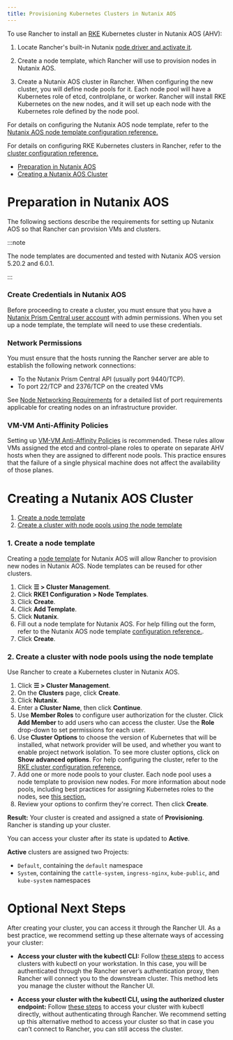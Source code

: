 ```yaml
---
title: Provisioning Kubernetes Clusters in Nutanix AOS
---
```


To use Rancher to install an [RKE](https://rancher.com/docs/rke/latest/en/) Kubernetes cluster in Nutanix AOS (AHV):

1. Locate Rancher's built-in Nutanix [node driver and activate it](../../../authentication-permissions-and-global-configuration/about-provisioning-drivers/manage-node-drivers.md#activating-deactivating-node-drivers).

1. Create a node template, which Rancher will use to provision nodes in Nutanix AOS.

1. Create a Nutanix AOS cluster in Rancher. When configuring the new cluster, you will define node pools for it. Each node pool will have a Kubernetes role of etcd, controlplane, or worker. Rancher will install RKE Kubernetes on the new nodes, and it will set up each node with the Kubernetes role defined by the node pool.

For details on configuring the Nutanix AOS node template, refer to the [Nutanix AOS node template configuration reference.](../../../../../reference-guides/cluster-configuration/downstream-cluster-configuration/node-template-configuration/nutanix.md)

For details on configuring RKE Kubernetes clusters in Rancher, refer to the [cluster configuration reference.](../../../../../reference-guides/cluster-configuration/rancher-server-configuration/rke1-cluster-configuration.md)

- [Preparation in Nutanix AOS](#preparation-in-nutanix-aos)
- [Creating a Nutanix AOS Cluster](#creating-a-nutanix-aos-cluster)

# Preparation in Nutanix AOS

The following sections describe the requirements for setting up Nutanix AOS so that Rancher can provision VMs and clusters.

:::note

The node templates are documented and tested with Nutanix AOS version 5.20.2 and 6.0.1.

:::
### Create Credentials in Nutanix AOS

Before proceeding to create a cluster, you must ensure that you have a [Nutanix Prism Central user account](https://portal.nutanix.com/page/documents/details?targetId=Nutanix-Security-Guide-v6_0:wc-user-create-wc-t.html) with admin permissions. When you set up a node template, the template will need to use these credentials.

### Network Permissions

You must ensure that the hosts running the Rancher server are able to establish the following network connections:

- To the Nutanix Prism Central API (usually port 9440/TCP).
- To port 22/TCP and 2376/TCP on the created VMs

See [Node Networking Requirements](../../../kubernetes-clusters-in-rancher-setup/node-requirements-for-rancher-managed-clusters.md#networking-requirements) for a detailed list of port requirements applicable for creating nodes on an infrastructure provider.

### VM-VM Anti-Affinity Policies

Setting up [VM-VM Anti-Affinity Policies](https://portal.nutanix.com/page/documents/details?targetId=AHV-Admin-Guide-v6_1:ahv-vm-anti-affinity-t.html) is recommended. These rules allow VMs assigned the etcd and control-plane roles to operate on separate AHV hosts when they are assigned to different node pools. This practice ensures that the failure of a single physical machine does not affect the availability of those planes.

# Creating a Nutanix AOS Cluster

1. [Create a node template ](#1-create-a-node-template)
2. [Create a cluster with node pools using the node template](#2-create-a-cluster-with-node-pools-using-the-node-template)

### 1. Create a node template

Creating a [node template](../../../../../pages-for-subheaders/use-new-nodes-in-an-infra-provider.md#node-templates) for Nutanix AOS will allow Rancher to provision new nodes in Nutanix AOS. Node templates can be reused for other clusters.

1. Click **☰ > Cluster Management**.
1. Click **RKE1 Configuration > Node Templates**.
1. Click **Create**.
1. Click **Add Template**.
1. Click **Nutanix**.
1. Fill out a node template for Nutanix AOS. For help filling out the form, refer to the Nutanix AOS node template [configuration reference.](../../../../../../reference-guides/cluster-configuration/downstream-cluster-configuration/node-template-configuration/nutanix.md).
1. Click **Create**.

### 2. Create a cluster with node pools using the node template

Use Rancher to create a Kubernetes cluster in Nutanix AOS.

1. Click **☰ > Cluster Management**.
1. On the **Clusters** page, click **Create**.
1. Click **Nutanix**.
1. Enter a **Cluster Name**, then click **Continue**.
1. Use **Member Roles** to configure user authorization for the cluster. Click **Add Member** to add users who can access the cluster. Use the **Role** drop-down to set permissions for each user.
1. Use **Cluster Options** to choose the version of Kubernetes that will be installed, what network provider will be used, and whether you want to enable project network isolation. To see more cluster options, click on **Show advanced options**. For help configuring the cluster, refer to the [RKE cluster configuration reference.](../../../../../../reference-guides/cluster-configuration/rancher-server-configuration/rke1-cluster-configuration.md)
1. Add one or more node pools to your cluster. Each node pool uses a node template to provision new nodes. For more information about node pools, including best practices for assigning Kubernetes roles to the nodes, see [this section.](../../../../../pages-for-subheaders/use-new-nodes-in-an-infra-provider.md#node-pools)
1. Review your options to confirm they're correct. Then click **Create**.

**Result:** Your cluster is created and assigned a state of **Provisioning**. Rancher is standing up your cluster.

You can access your cluster after its state is updated to **Active**.

**Active** clusters are assigned two Projects:

- `Default`, containing the `default` namespace
- `System`, containing the `cattle-system`, `ingress-nginx`, `kube-public`, and `kube-system` namespaces


# Optional Next Steps

After creating your cluster, you can access it through the Rancher UI. As a best practice, we recommend setting up these alternate ways of accessing your cluster:

- **Access your cluster with the kubectl CLI:** Follow [these steps](../../../../new-user-guides/manage-clusters/access-clusters/use-kubectl-and-kubeconfig.md#accessing-clusters-with-kubectl-on-your-workstation) to access clusters with kubectl on your workstation. In this case, you will be authenticated through the Rancher server’s authentication proxy, then Rancher will connect you to the downstream cluster. This method lets you manage the cluster without the Rancher UI.

- **Access your cluster with the kubectl CLI, using the authorized cluster endpoint:** Follow [these steps](../../../../new-user-guides/manage-clusters/access-clusters/use-kubectl-and-kubeconfig.md#authenticating-directly-with-a-downstream-cluster) to access your cluster with kubectl directly, without authenticating through Rancher. We recommend setting up this alternative method to access your cluster so that in case you can’t connect to Rancher, you can still access the cluster.